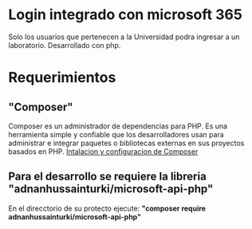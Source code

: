 # Login integrado con microsoft 365
Solo los usuarios que pertenecen a la Universidad podra ingresar a un laboratorio.
Desarrollado con php.
# Requerimientos
## "Composer"
Composer es un administrador de dependencias para PHP. Es una herramienta simple y confiable que los desarrolladores usan para administrar e integrar paquetes o bibliotecas externas en sus proyectos basados en PHP. 
[Intalacion y configuracion de Composer](https://www.hostinger.es/tutoriales/como-instalar-composer#:~:text=Composer%20es%20un%20administrador%20de,o%20aplicaciones%20web%20desde%20cero.)
## Para el desarrollo se requiere la libreria "adnanhussainturki/microsoft-api-php"
En el direcctorio de su protecto ejecute:
__"composer require adnanhussainturki/microsoft-api-php"__
